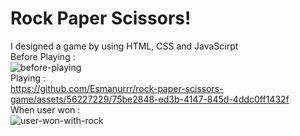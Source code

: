 # Rock Paper Scissors! 
I designed a game by using HTML, CSS and JavaScirpt
<br>
Before Playing : 
<br>
![before-playing](https://github.com/Esmanurrr/rock-paper-scissors-game/assets/56227229/1e6643d1-f6f8-42c8-9eb5-3f34bc4e9634)
<br>
Playing : 
<br>
https://github.com/Esmanurrr/rock-paper-scissors-game/assets/56227229/75be2848-ed3b-4147-845d-4ddc0ff1432f
<br>
When user won : 
<br>
![user-won-with-rock](https://github.com/Esmanurrr/rock-paper-scissors-game/assets/56227229/f157f222-9b8a-49fb-ae13-4f17cc58e84e)
